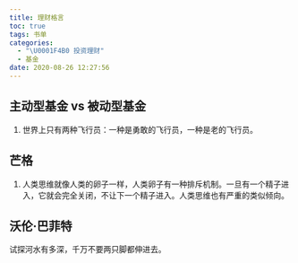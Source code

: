 ```yaml
---
title: 理财格言
toc: true
tags: 书单
categories:
  - "\U0001F4B0 投资理财"
  - 基金
date: 2020-08-26 12:27:56
---
```


## 主动型基金 vs 被动型基金

1. 世界上只有两种飞行员：一种是勇敢的飞行员，一种是老的飞行员。

## 芒格

1. 人类思维就像人类的卵子一样，人类卵子有一种排斥机制。一旦有一个精子进入，它就会完全关闭，不让下一个精子进入。人类思维也有严重的类似倾向。

## 沃伦·巴菲特 

试探河水有多深，千万不要两只脚都伸进去。